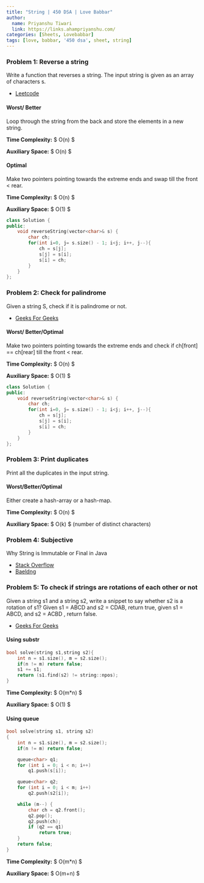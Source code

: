 ```yaml
---
title: "String | 450 DSA | Love Babbar"
author:
  name: Priyanshu Tiwari
  link: https://links.ahampriyanshu.com/
categories: [Sheets, Lovebabbar]
tags: [love, babbar, '450 dsa', sheet, string]
---
```


### Problem 1: Reverse a string

Write a function that reverses a string. The input string is given as an array of characters s.
* [Leetcode](https://leetcode.com/problems/reverse-string/)

#### Worst/ Better

Loop through the string from the back and store the elements in a new string.

**Time Complexity:** $ O(n) $ 

**Auxiliary Space:** $ O(n) $

#### Optimal 

Make two pointers pointing towards the extreme ends and swap till the front < rear.

**Time Complexity:** $ O(n) $ 

**Auxiliary Space:** $ O(1) $

```cpp
class Solution {
public:
    void reverseString(vector<char>& s) {
        char ch;
        for(int i=0, j= s.size() - 1; i<j; i++, j--){
            ch = s[j];
            s[j] = s[i];
            s[i] = ch;
        }
    }
};
```

### Problem 2: Check for palindrome

Given a string S, check if it is palindrome or not.
* [Geeks For Geeks](https://practice.geeksforgeeks.org/problems/palindrome-string0817/1)

#### Worst/ Better/Optimal 

Make two pointers pointing towards the extreme ends and check if ch[front] == ch[rear] till the front < rear.

**Time Complexity:** $ O(n) $ 

**Auxiliary Space:** $ O(1) $

```cpp
class Solution {
public:
    void reverseString(vector<char>& s) {
        char ch;
        for(int i=0, j= s.size() - 1; i<j; i++, j--){
            ch = s[j];
            s[j] = s[i];
            s[i] = ch;
        }
    }
};
```

### Problem 3: Print duplicates

Print all the duplicates in the input string.

#### Worst/Better/Optimal 

Either create a hash-array or a hash-map.

**Time Complexity:** $ O(n) $ 

**Auxiliary Space:** $ O(k) $ (number of distinct characters)

### Problem 4: Subjective

Why String is Immutable or Final in Java
* [Stack Overflow](https://stackoverflow.com/a/48840927/15876098)
* [Baeldng](https://www.baeldung.com/java-string-immutable)

### Problem 5: To check if strings are rotations of each other or not

Given a string s1 and a string s2, write a snippet to say whether s2 is a rotation of s1? Given s1 = ABCD and s2 = CDAB, return true, given s1 = ABCD, and s2 = ACBD , return false.

* [Geeks For Geeks](https://practice.geeksforgeeks.org/problems/check-if-strings-are-rotations-of-each-other-or-not-1587115620/1)

#### Using substr

```cpp
bool solve(string s1,string s2){
    int n = s1.size(), m = s2.size();
    if(n != m) return false; 
    s1 += s1;
    return (s1.find(s2) != string::npos);
}
```

**Time Complexity:** $ O(m*n) $ 

**Auxiliary Space:** $ O(1) $

#### Using queue

```cpp
bool solve(string s1, string s2)
{
    int n = s1.size(), m = s2.size();
    if(n != m) return false; 

    queue<char> q1;
    for (int i = 0; i < n; i++)
        q1.push(s[i]);

    queue<char> q2;
    for (int i = 0; i < m; i++)
        q2.push(s2[i]);

    while (m--) {
        char ch = q2.front();
        q2.pop();
        q2.push(ch);
        if (q2 == q1)
            return true;
    }
    return false;
}
```

**Time Complexity:** $ O(m*n) $ 

**Auxiliary Space:** $ O(m+n) $
